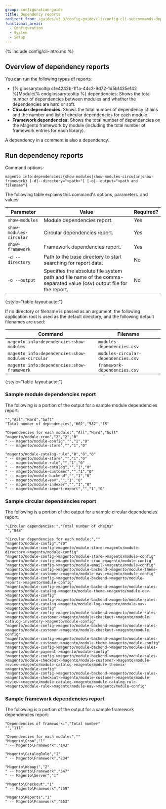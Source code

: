 ```yaml
---
group: configuration-guide
title: Dependency reports
redirect_from: /guides/v2.3/config-guide/cli/config-cli-subcommands-depen.html
functional_areas:
  - Configuration
  - System
  - Setup
---
```


{% include config/cli-intro.md %}

## Overview of dependency reports

You can run the following types of reports:

* {% glossarytooltip c1e4242b-1f1a-44c3-9d72-1d5b1435e142 %}Module{% endglossarytooltip %} dependencies: Shows the total number of dependencies between modules and whether the dependencies are hard or soft.
* **Circular dependencies:** Shows the total number of dependency chains and the number and list of circular dependencies for each module.
* **Framework dependencies:** Shows the total number of dependencies on the Magento framework by module (including the total number of framework entries for each library).

A dependency in a comment is also a dependency.

## Run dependency reports

Command options:

```
magento info:dependencies:{show-modules|show-modules-circular|show-framework} [-d|--directory="<path>"] [-o|--output="<path and filename"]
```

The following table explains this command's options, parameters, and values.

| Parameter               | Value                                                                                                                | Required? |
| ----------------------- | -------------------------------------------------------------------------------------------------------------------- | --------- |
| `show-modules`          | Module dependencies report.                                                                                          | Yes       |
| `show-modules-circular` | Circular dependencies report.                                                                                        | Yes       |
| `show-framework`        | Framework dependencies report.                                                                                       | Yes       |
| `-d --directory`        | Path to the base directory to start searching for report data.                                                       | No        |
| `-o --output`           | Specifies the absolute file system path and file name of the comma-separated value (csv) output file for the report. | No        |

{:style="table-layout:auto;"}

If no directory or filename is passed as an argument, the following application root is used as the default directory, and the following default filenames are used:

| Command                                           | Filename                            |
| ------------------------------------------------- | ----------------------------------- |
| `magento info:dependencies:show-modules`          | `modules-dependencies.csv`          |
| `magento info:dependencies:show-modules-circular` | `modules-circular-dependencies.csv` |
| `magento info:dependencies:show-framework`        | `framework-dependencies.csv`        |

{:style="table-layout:auto;"}

### Sample module dependencies report

The following is a portion of the output for a sample module dependencies report:

```
"","All","Hard","Soft"
"Total number of dependencies","602","587","15"

"Dependencies for each module:","All","Hard","Soft"
"magento/module-cron","2","2","0"
" -- magento/module-config","","1","0"
" -- magento/module-store","","1","0"

"magento/module-catalog-rule","8","8","0"
" -- magento/module-store","","1","0"
" -- magento/module-rule","","1","0"
" -- magento/module-catalog","","1","0"
" -- magento/module-customer","","1","0"
" -- magento/module-backend","","1","0"
" -- magento/module-eav","","1","0"
" -- magento/module-indexer","","1","0"
" -- magento/module-import-export","","1","0"
```

### Sample circular dependencies report

The following is a portion of the output for a sample circular dependencies report:

```
"Circular dependencies:","Total number of chains"
"","848"

"Circular dependencies for each module:",""
"magento/module-config","70"
"magento/module-config->magento/module-store->magento/module-directory->magento/module-config"
"magento/module-config->magento/module-store->magento/module-config"
"magento/module-config->magento/module-cron->magento/module-config"
"magento/module-config->magento/module-email->magento/module-config"
"magento/module-config->magento/module-backend->magento/module-theme->magento/module-customer->magento/module-eav->magento/module-config"
"magento/module-config->magento/module-backend->magento/module-reports->magento/module-config"
"magento/module-config->magento/module-backend->magento/module-sales->magento/module-catalog->magento/module-theme->magento/module-eav->magento/module-config"
"magento/module-config->magento/module-backend->magento/module-sales->magento/module-catalog->magento/module-log->magento/module-eav->magento/module-config"
"magento/module-config->magento/module-backend->magento/module-sales->magento/module-customer->magento/module-checkout->magento/module-catalog-inventory->magento/module-config"
"magento/module-config->magento/module-backend->magento/module-sales->magento/module-customer->magento/module-checkout->magento/module-config"
"magento/module-config->magento/module-backend->magento/module-sales->magento/module-customer->magento/module-theme->magento/module-config"
"magento/module-config->magento/module-backend->magento/module-sales->magento/module-payment->magento/module-config"
"magento/module-config->magento/module-backend->magento/module-sales->magento/module-checkout->magento/module-customer->magento/module-review->magento/module-catalog->magento/module-themeax->magento/module-config"
"magento/module-config->magento/module-backend->magento/module-sales->magento/module-checkout->magento/module-customer->magento/module-review->magento/module-catalog->magento/module-catalog-rule->magento/module-rule->magento/module-eav->magento/module-config"
```

### Sample framework dependencies report

The following is a portion of the output for a sample framework dependencies report:

```
"Dependencies of framework:","Total number"
"","111"

"Dependencies for each module:",""
"Magento\Cron","1"
" -- Magento\Framework","143"

"Magento\CatalogRule","1"
" -- Magento\Framework","234"

"Magento\Webapi","2"
" -- Magento\Framework","347"
" -- Magento\Server","1"

"Magento\Checkout","1"
" -- Magento\Framework","759"

"Magento\Reports","1"
" -- Magento\Framework","553"
```

